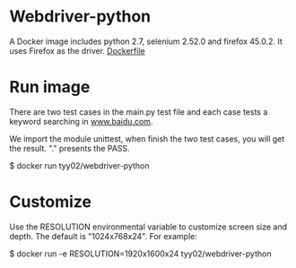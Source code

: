 # Webdriver-python
A Docker image includes python 2.7, selenium 2.52.0 and firefox 45.0.2. It uses Firefox as the driver. [Dockerfile](https://github.com/tyy02/webdriver-python/blob/master/Dockerfile)

# Run image
There are two test cases in the main.py test file and each case tests a keyword searching in www.baidu.com.

We import the module unittest, when finish the two test cases, you will get the result. "." presents the PASS.

$ docker run tyy02/webdriver-python

# Customize

Use the RESOLUTION environmental variable to customize screen size and depth. The default is "1024x768x24". For example:

$ docker run -e RESOLUTION=1920x1600x24 tyy02/webdriver-python
